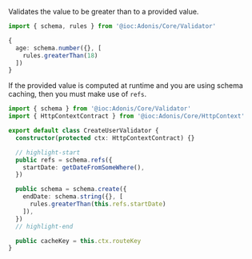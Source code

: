 Validates the value to be greater than to a provided value. 

```ts
import { schema, rules } from '@ioc:Adonis/Core/Validator'

{
  age: schema.number({}, [
    rules.greaterThan(18)
  ])
}
```

If the provided value is computed at runtime and you are using schema caching, then you must make use of `refs`.

```ts
import { schema } from '@ioc:Adonis/Core/Validator'
import { HttpContextContract } from '@ioc:Adonis/Core/HttpContext'

export default class CreateUserValidator {
  constructor(protected ctx: HttpContextContract) {}

  // highlight-start
  public refs = schema.refs({
    startDate: getDateFromSomeWhere(),
  })

  public schema = schema.create({
    endDate: schema.string({}, [
      rules.greaterThan(this.refs.startDate)
    ]),
  })
  // highlight-end

  public cacheKey = this.ctx.routeKey
}
```
